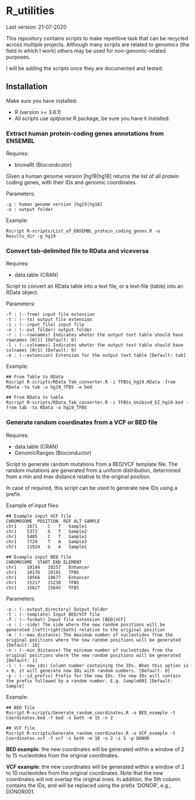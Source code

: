 # R_utilities #

Last version: 21-07-2020

This repository contains scripts to make repetitive task that can be recycled across multiple projects.
Although many scripts are related to genomics (the field in which I work) others may be used for non-genomic-related purposes. 

I will be adding the scripts once they are documented and tested.


## Installation

Make sure you have installed:

* R (version >= 3.6.1)
* All scripts use *optparse* R package, be sure you have it installed.


### Extract human protein-coding genes annotations from ENSEMBL

Requires:

  - biomaRt (Biocondcutor)

Given a human genome version [hg19|hg18] returns the list of all protein coding genes, with their IDs and genomic coordinates.

Parameters:

    -g : human genome version [hg19|hg18]
    -o : output folder

Example:
```
Rscript R-scripts/List_of_ENSEMBL_protein_coding_genes.R -o Results_dir -g hg19
```


### Convert tab-delimited file to RData and viceversa

Requires:

  - data.table (CRAN)

Script to convert an RData table into a text file, or a text-file (table) into an RData object.

Parameters:

    -f : (--from) input file extension
    -t : (--to) output file extension
    -i : (--input_file) input file
    -o : (--out_folder) output folder
    -r : (--rownames) Indicates wheter the output text table should have rownames [0|1] [Default: 0]
    -l : (--colnames) Indicates wheter the output text table should have colnames [0|1] [Default: 0]
    -e : (--extension) Extension for the output text table [Default: tab]
    
Example:
```
## From Table to RData
Rscript R-scripts/RData_Tab_converter.R -i TFBSs_hg19.RData -from RData -to tab -o hg19_TFBS -e bed

## From RData to table
Rscript R-scripts/RData_Tab_converter.R -i TFBSs_Unibind_EZ_hg19.bed -from tab -to RData -o hg19_TFBS
```



### Generate random coordinates from a VCF or BED file

Requires:

  - data.table (CRAN)
  - GenomicRanges (Bioconductor)

Script to generate random mutations from a BED/VCF template file. 
The random mutations are generated from a uniform distribution, determined from a min and max distance relative to the original position.

In case of required, this script can be used to generate new IDs using a prefix.

Example of input files:

```unix
## Example input VCF file
CHROMOSOME  POSITION  REF ALT SAMPLE
chr1	1671	C	T	Sample1
chr1	5372	G	T	Sample2
chr1	5485	C	T	Sample1
chr1	7729	T	A	Sample3
chr1	11924	G	A	Sample1
```


```unix
## Example input BED file
CHROMOSOME  START END ELEMENT
chr1    10144   10257   Enhancer
chr1    10176   10192   TFBS
chr1    10566   10677   Enhancer
chr1    15217   15230   TFBS
chr1    15627   15645   TFBS
```

Parameters:

    -o : (--output_directory) Output folder
    -t : (--template) Input BED/VCF file
    -f : (--format) Input file extension [BED|VCF]
    -s : (--side) The side where the new random positions will be generated [left|right|both] relative to the original position
    -m : (--max_distance) The maximum number of nucleotides from the original positions where the new random positions will be generated [Default: 10]
    -n : (--min_distance) The minimum number of nucleotides from the original positions where the new random positions will be generated [Default: 1]
    -i : (--new_ids) Column number containing the IDs. When this option is > 0, it will generate new IDs with random numbers. [Default: 0]
    -p : (--id_prefix) Prefix for the new IDs. the new IDs will contain the prefix followed by a random number. E.g. Sample001 [Default: Sample]


Example:
```
## BED file
Rscript R-scripts/Generate_random_coordinates.R -o BED_example -t Coordinates.bed -f bed -s both -m 15 -n 2

## VCF file
Rscript R-scripts/Generate_random_coordinates.R -o VCF_example -t Coordinates.vcf -f vcf -s both -m 10 -n 2 -i 5 -p DONOR
```

**BED example**: the new coordinates will be generated within a window of 2 to 15 nucleotides from the original coordinates.

**VCF example**: the new coordinates will be generated within a window of 2 to 10 nucleotides from the original coordinates.
Note that the new coordinates will not overlap the original ones. 
In addition, the 5th column contains the IDs, and will be replaced using the prefix 'DONOR', e.g., DONOR001.